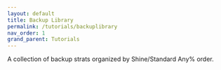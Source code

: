 ```yaml
---
layout: default
title: Backup Library
permalink: /tutorials/backuplibrary
nav_order: 1
grand_parent: Tutorials
---
```

A collection of backup strats organized by Shine/Standard Any% order.
